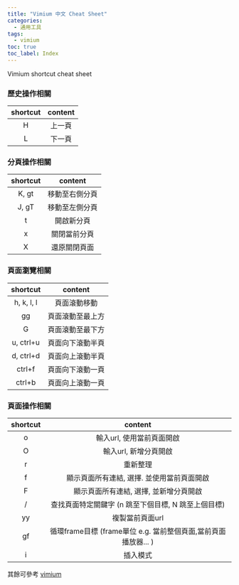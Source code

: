 ```yaml
---
title: "Vimium 中文 Cheat Sheet"
categories:
  - 通用工具
tags:
  - vimium
toc: true
toc_label: Index
---
```


Vimium shortcut cheat sheet


### 歷史操作相關

shortcut|content
:-:|:-:
H| 上一頁
L|下一頁


### 分頁操作相關

shortcut|content
:-:|:-:
K, gt| 移動至右側分頁
J, gT|移動至左側分頁
t | 開啟新分頁
x | 關閉當前分頁
X | 還原關閉頁面


### 頁面瀏覽相關

shortcut|content
:-:|:-:
h, k, l, l| 頁面滾動移動
gg | 頁面滾動至最上方
G |頁面滾動至最下方
u, ctrl+u| 頁面向下滾動半頁
d, ctrl+d|頁面向上滾動半頁
ctrl+f| 頁面向下滾動一頁
ctrl+b|頁面向上滾動一頁



### 頁面操作相關

shortcut|content
:-:|:-:
o| 輸入url, 使用當前頁面開啟
O | 輸入url, 新增分頁開啟
r | 重新整理
f | 顯示頁面所有連結, 選擇. 並使用當前頁面開啟
F| 顯示頁面所有連結, 選擇, 並新增分頁開啟
/ | 查找頁面特定關鍵字 (n 跳至下個目標, N 跳至上個目標)
yy | 複製當前頁面url
gf | 循環frame目標 (frame單位 e.g. 當前整個頁面,當前頁面播放器... )
 i | 插入模式 
 

其餘可參考 [vimium](https://github.com/philc/vimium/blob/master/README.md)


